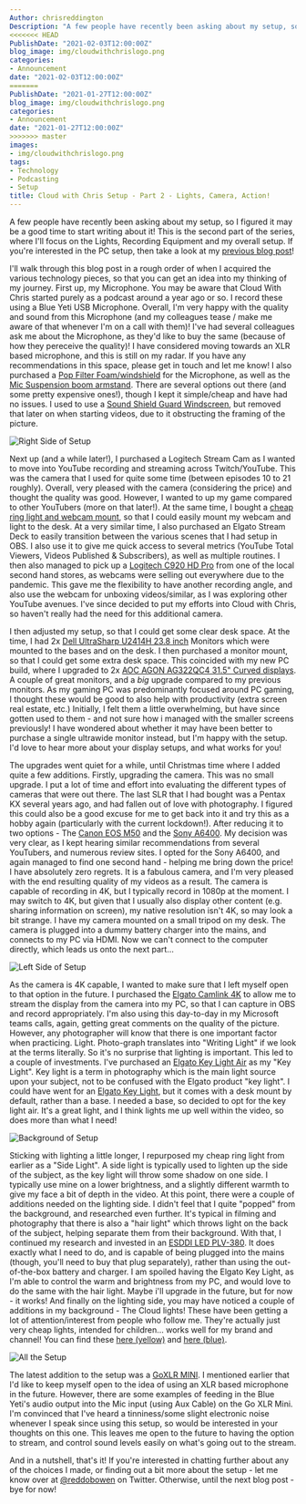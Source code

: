 ```yaml
---
Author: chrisreddington
Description: "A few people have recently been asking about my setup, so I figured it may be a good time to start writing about it! This is the second part of the series, where I'll focus on the Lights, Recording Equipment and my overall setup. If you're interested in the PC setup, then take a look at my previous blog post!"
<<<<<<< HEAD
PublishDate: "2021-02-03T12:00:00Z"
blog_image: img/cloudwithchrislogo.png
categories:
- Announcement
date: "2021-02-03T12:00:00Z"
=======
PublishDate: "2021-01-27T12:00:00Z"
blog_image: img/cloudwithchrislogo.png
categories:
- Announcement
date: "2021-01-27T12:00:00Z"
>>>>>>> master
images:
- img/cloudwithchrislogo.png
tags:
- Technology
- Podcasting
- Setup
title: Cloud with Chris Setup - Part 2 - Lights, Camera, Action!
---
```

A few people have recently been asking about my setup, so I figured it may be a good time to start writing about it! This is the second part of the series, where I'll focus on the Lights, Recording Equipment and my overall setup. If you're interested in the PC setup, then take a look at my [previous blog post](my-setup-part-2)!

I'll walk through this blog post in a rough order of when I acquired the various technology pieces, so that you can get an idea into my thinking of my journey. First up, my Microphone. You may be aware that Cloud With Chris started purely as a podcast around a year ago or so. I record these using a Blue Yeti USB Microphone. Overall, I'm very happy with the quality and sound from this Microphone (and my colleagues tease / make me aware of that whenever I'm on a call with them)! I've had several colleagues ask me about the Microphone, as they'd like to buy the same (because of how they pereceive the quality)! I have considered moving towards an XLR based microphone, and this is still on my radar. If you have any recommendations in this space, please get in touch and let me know! I also purchased a [Pop Filter Foam/windshield](https://smile.amazon.co.uk/gp/product/B07P2G19DW/) for the Microphone, as well as the [Mic Suspension boom armstand](https://smile.amazon.co.uk/gp/product/B073VJKD9Q/). There are several options out there (and some pretty expensive ones!), though I kept it simple/cheap and have had no issues. I used to use a [Sound Shield Guard Windscreen](https://smile.amazon.co.uk/gp/product/B06XPGKSHL/), but removed that later on when starting videos, due to it obstructing the framing of the picture.

![Right Side of Setup](/img/blog/my-setup-part-2/right.jpg)

Next up (and a while later!), I purchased a Logitech Stream Cam as I wanted to move into YouTube recording and streaming across Twitch/YouTube. This was the camera that I used for quite some time (between episodes 10 to 21 roughly). Overall, very pleased with the camera (considering the price) and thought the quality was good. However, I wanted to up my game compared to other YouTubers (more on that later!). At the same time, I bought a [cheap ring light and webcam mount](https://smile.amazon.co.uk/gp/product/B07P8LCBS6/), so that I could easily mount my webcam and light to the desk. At a very similar time, I also purchased an Elgato Stream Deck to easily transition between the various scenes that I had setup in OBS. I also use it to give me quick access to several metrics (YouTube Total Viewers, Videos Published & Subscribers), as well as multiple routines. I then also managed to pick up a [Logitech C920 HD Pro](https://www.logitech.com/en-gb/products/webcams/c920-pro-hd-webcam.html) from one of the local second hand stores, as webcams were selling out everywhere due to the pandemic. This gave me the flexibility to have another recording angle, and also use the webcam for unboxing videos/similar, as I was exploring other YouTube avenues. I've since decided to put my efforts into Cloud with Chris, so haven't really had the need for this additional camera.

I then adjusted my setup, so that I could get some clear desk space. At the time, I had 2x [Dell UltraSharp U2414H 23.8 inch](https://www.amazon.co.uk/Dell-Ultrasharp-U2414h-Monitor-Fullhd/dp/B00GTV05XG) Monitors which were mounted to the bases and on the desk. I then purchased a monitor mount, so that I could get some extra desk space. This coincided with my new PC build, where I upgraded to 2x [AOC AGON AG322QC4 31.5" Curved displays](https://www.techradar.com/uk/reviews/aoc-agon-ag322qc4). A couple of great monitors, and a *big* upgrade compared to my previous monitors. As my gaming PC was predominantly focused around PC gaming, I thought these would be good to also help with productivity (extra screen real estate, etc.) Initially, I felt them a little overwhelming, but have since gotten used to them - and not sure how i managed with the smaller screens previously! I have wondered about whether it may have been better to purchase a single ultrawide monitor instead, but I'm happy with the setup. I'd love to hear more about your display setups, and what works for you!

The upgrades went quiet for a while, until Christmas time where I added quite a few additions. Firstly, upgrading the camera. This was no small upgrade. I put a lot of time and effort into evaluating the different types of cameras that were out there. The last SLR that I had bought was a Pentax KX several years ago, and had fallen out of love with photography. I figured this could also be a good excuse for me to get back into it and try this as a hobby again (particularly with the current lockdown!). After reducing it to two options - The [Canon EOS M50](https://www.canon.co.uk/cameras/eos-m50/) and the [Sony A6400](https://www.sony.co.uk/electronics/interchangeable-lens-cameras/ilce-6400). My decision was very clear, as I kept hearing similar recommendations from several YouTubers, and numerous review sites. I opted for the Sony A6400, and again managed to find one second hand - helping me bring down the price! I have absolutely zero regrets. It is a fabulous camera, and I'm very pleased with the end resulting quality of my videos as a result. The camera is capable of recording in 4K, but I typically record in 1080p at the moment. I may switch to 4K, but given that I usually also display other content (e.g. sharing information on screen), my native resolution isn't 4K, so may look a bit strange. I have my camera mounted on a small tripod on my desk. The camera is plugged into a dummy battery charger into the mains, and connects to my PC via HDMI. Now we can't connect to the computer directly, which leads us onto the next part...

![Left Side of Setup](/img/blog/my-setup-part-2/left.jpg)

As the camera is 4K capable, I wanted to make sure that I left myself open to that option in the future. I purchased the [Elgato Camlink 4K](https://www.elgato.com/en/gaming/cam-link-4k) to allow me to stream the display from the camera into my PC, so that I can capture in OBS and record appropriately. I'm also using this day-to-day in my Microsoft teams calls, again, getting great comments on the quality of the picture. However, any photographer will know that there is one important factor when practicing. Light. Photo-graph translates into "Writing Light" if we look at the terms literally. So it's no surprise that lighting is important. This led to a couple of investments. I've purchased an [Elgato Key Light Air](https://www.elgato.com/en/gaming/key-light-air) as my "Key Light". Key light is a term in photography which is the main light source upon your subject, not to be confused with the Elgato product "key light". I could have went for an [Elgato Key Light](https://www.elgato.com/en/gaming/key-light), but it comes with a desk mount by default, rather than a base. I needed a base, so decided to opt for the key light air. It's a great light, and I think lights me up well within the video, so does more than what I need!

![Background of Setup](/img/blog/my-setup-part-2/background.jpg)

Sticking with lighting a little longer, I repurposed my cheap ring light from earlier as a "Side Light". A side light is typically used to lighten up the side of the subject, as the key light will throw some shadow on one side. I typically use mine on a lower brightness, and a slightly different warmth to give my face a bit of depth in the video. At this point, there were a couple of additions needed on the lighting side. I didn't feel that I quite "popped" from the background, and researched even further. It's typical in filming and photography that there is also a "hair light" which throws light on the back of the subject, helping separate them from their background. With that, I continued my research and invested in an [ESDDI LED PLV-380](https://www.amazon.co.uk/ESDDI-Dimmable-3200-5600K-Adjustable-Spotlight/dp/B0180W1756). It does exactly what I need to do, and is capable of being plugged into the mains (though, you'll need to buy that plug separately), rather than using the out-of-the-box battery and charger. I am spoiled having the Elgato Key Light, as I'm able to control the warm and brightness from my PC, and would love to do the same with the hair light. Maybe i'll upgrade in the future, but for now - it works! And finally on the lighting side, you may have noticed a couple of additions in my background - The Cloud lights! These have been getting a lot of attention/interest from people who follow me. They're actually just very cheap lights, intended for children... works well for my brand and channel! You can find these [here (yellow)](https://smile.amazon.co.uk/gp/product/B07TX7RNGB/) and [here (blue)](https://smile.amazon.co.uk/gp/product/B089RB78GZ/).


![All the Setup](/img/blog/my-setup-part-2/all.jpg)

The latest addition to the setup was a [GoXLR MINI](https://www.tc-helicon.com/product.html?modelCode=P0DI7). I mentioned earlier that I'd like to keep myself open to the idea of using an XLR based microphone in the future. However, there are some examples of feeding in the Blue Yeti's audio output into the Mic input (using Aux Cable) on the Go XLR Mini. I'm convinced that I've heard a tinniness/some slight electronic noise whenever I speak since using this setup, so would be interested in your thoughts on this one. This leaves me open to the future to having the option to stream, and control sound levels easily on what's going out to the stream.

And in a nutshell, that's it! If you're interested in chatting further about any of the choices I made, or finding out a bit more about the setup - let me know over at [@reddobowen](https://twitter.com/reddobowen) on Twitter. Otherwise, until the next blog post - bye for now!